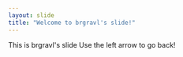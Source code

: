 ```yaml
---
layout: slide
title: "Welcome to brgravl's slide!"
---
```

This is brgravl's slide
Use the left arrow to go back!
